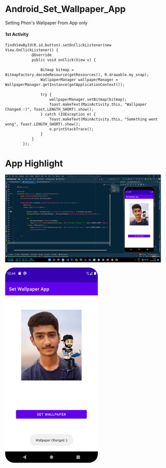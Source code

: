 # Android_Set_Wallpaper_App
Setting Phon's Wallpaper From App only

#### 1st Activity 
```
findViewById(R.id.button).setOnClickListener(new View.OnClickListener() {
            @Override
            public void onClick(View v) {

                Bitmap bitmap = BitmapFactory.decodeResource(getResources(), R.drawable.my_snap);
                WallpaperManager wallpaperManager = WallpaperManager.getInstance(getApplicationContext());

                try {
                    wallpaperManager.setBitmap(bitmap);
                    Toast.makeText(MainActivity.this, "Wallpaper Changed :)", Toast.LENGTH_SHORT).show();
                } catch (IOException e) {
                    Toast.makeText(MainActivity.this, "Something went wong", Toast.LENGTH_SHORT).show();
                    e.printStackTrace();
                }
            }
        });
```

# App Highlight

<img src="app_images/Set Wallpater Code.png" width="1000" /><br>

<img src="app_images/Set Wallpaper App.png" width="300" /><br>

